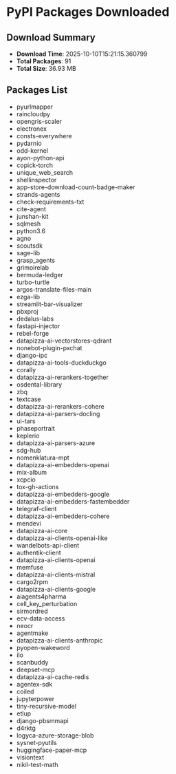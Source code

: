 # PyPI Packages Downloaded

## Download Summary
- **Download Time**: 2025-10-10T15:21:15.360799
- **Total Packages**: 91
- **Total Size**: 36.93 MB

## Packages List
- pyurlmapper
- raincloudpy
- opengris-scaler
- electronex
- consts-everywhere
- pydarnio
- odd-kernel
- ayon-python-api
- copick-torch
- unique_web_search
- shellinspector
- app-store-download-count-badge-maker
- strands-agents
- check-requirements-txt
- cite-agent
- junshan-kit
- sqlmesh
- python3.6
- agno
- scoutsdk
- sage-lib
- grasp_agents
- grimoirelab
- bermuda-ledger
- turbo-turtle
- argos-translate-files-main
- ezga-lib
- streamlit-bar-visualizer
- pbxproj
- dedalus-labs
- fastapi-injector
- rebel-forge
- datapizza-ai-vectorstores-qdrant
- nonebot-plugin-pxchat
- django-ipc
- datapizza-ai-tools-duckduckgo
- corally
- datapizza-ai-rerankers-together
- osdental-library
- zbq
- textcase
- datapizza-ai-rerankers-cohere
- datapizza-ai-parsers-docling
- ui-tars
- phaseportrait
- keplerio
- datapizza-ai-parsers-azure
- sdg-hub
- nomenklatura-mpt
- datapizza-ai-embedders-openai
- mix-album
- xcpcio
- tox-gh-actions
- datapizza-ai-embedders-google
- datapizza-ai-embedders-fastembedder
- telegraf-client
- datapizza-ai-embedders-cohere
- mendevi
- datapizza-ai-core
- datapizza-ai-clients-openai-like
- wandelbots-api-client
- authentik-client
- datapizza-ai-clients-openai
- memfuse
- datapizza-ai-clients-mistral
- cargo2rpm
- datapizza-ai-clients-google
- aiagents4pharma
- cell_key_perturbation
- sirmordred
- ecv-data-access
- neocr
- agentmake
- datapizza-ai-clients-anthropic
- pyopen-wakeword
- ilo
- scanbuddy
- deepset-mcp
- datapizza-ai-cache-redis
- agentex-sdk
- coiled
- jupyterpower
- tiny-recursive-model
- etlup
- django-pbsmmapi
- d4rktg
- logyca-azure-storage-blob
- sysnet-pyutils
- huggingface-paper-mcp
- visiontext
- nikil-test-math
